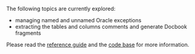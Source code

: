 The following topics are currently explored:

  * managing named and unnamed Oracle exceptions
  * extracting the tables and columns comments and generate Docbook fragments

Please read the <a href='http://wiki.workingonit.googlecode.com/hg/oraculum.pdf'>reference guide</a> and the <a href='http://code.google.com/p/workingonit/source/browse/#hg/oraculum'>code base</a> for more information.